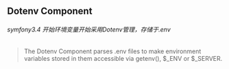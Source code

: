 ## Dotenv Component
###### symfony3.4 开始环境变量开始采用Dotenv管理，存储于.env
> The Dotenv Component parses .env files to make environment variables stored in them accessible via getenv(), $_ENV or $_SERVER.
